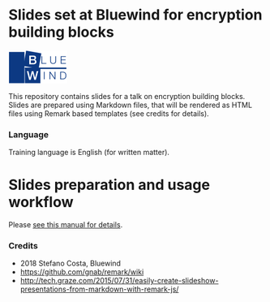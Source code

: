 # Slides set at Bluewind for encryption building blocks

![bluewind logo](assets/bwlogo.png)

This repository contains slides for a talk on encryption building blocks.
Slides are prepared using Markdown files, that will be rendered as HTML files
using Remark based templates (see credits for details).

### Language

Training language is English (for written matter).

# Slides preparation and usage workflow

Please [see this manual for details](remark-README.md).

### Credits

- 2018 Stefano Costa, Bluewind
- https://github.com/gnab/remark/wiki
- http://tech.graze.com/2015/07/31/easily-create-slideshow-presentations-from-markdown-with-remark-js/
